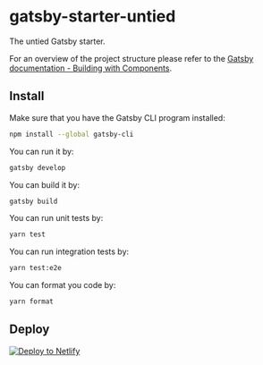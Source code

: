 # gatsby-starter-untied
The untied Gatsby starter.

For an overview of the project structure please refer to the [Gatsby documentation - Building with Components](https://www.gatsbyjs.org/docs/building-with-components/).

## Install

Make sure that you have the Gatsby CLI program installed:
```sh
npm install --global gatsby-cli
```

You can run it by:
```sh
gatsby develop
```

You can build it by:
```sh
gatsby build
```

You can run unit tests by:
```sh
yarn test
```

You can run integration tests by:
```sh
yarn test:e2e
```

You can format you code by:
```sh
yarn format
```

## Deploy

[![Deploy to Netlify](https://www.netlify.com/img/deploy/button.svg)](https://app.netlify.com/start/deploy?repository=https://github.com/euphorika/gatsby-starter-untied)
